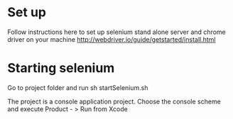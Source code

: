 # Set up
Follow instructions here to set up selenium stand alone server and chrome driver on your machine
http://webdriver.io/guide/getstarted/install.html

# Starting selenium
Go to project folder and run sh startSelenium.sh

The project is a console application project.
Choose the console scheme and execute Product - > Run from Xcode
